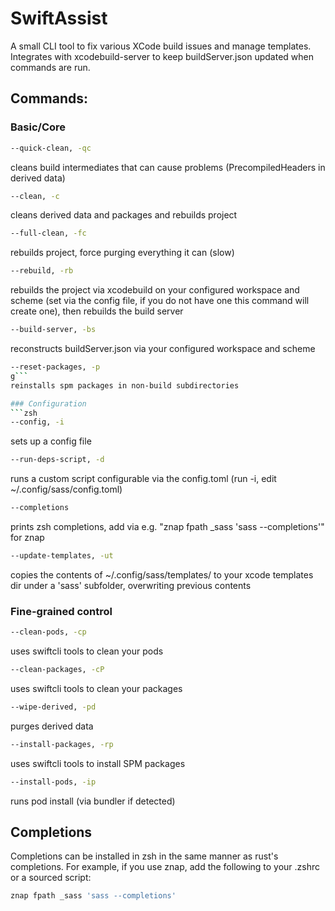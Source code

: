 # SwiftAssist

A small CLI tool to fix various XCode build issues and manage templates. Integrates with xcodebuild-server to keep buildServer.json updated when commands are run.

## Commands:
### Basic/Core
```zsh
--quick-clean, -qc
```
cleans build intermediates that can cause problems (PrecompiledHeaders in derived data)

```zsh
--clean, -c
```
cleans derived data and packages and rebuilds project

```zsh
--full-clean, -fc
```
rebuilds project, force purging everything it can (slow)

```zsh
--rebuild, -rb
```
rebuilds the project via xcodebuild on your configured workspace and scheme (set via the config file, if you do not have one this command will create one), then rebuilds the build server

```zsh
--build-server, -bs
```
reconstructs buildServer.json via your configured workspace and scheme

```zsh
--reset-packages, -p
g```
reinstalls spm packages in non-build subdirectories

### Configuration
```zsh
--config, -i
```
sets up a config file

```zsh
--run-deps-script, -d
```
runs a custom script configurable via the config.toml (run -i, edit ~/.config/sass/config.toml)

```zsh
--completions
```
prints zsh completions, add via e.g. "znap fpath _sass 'sass --completions'" for znap

```zsh
--update-templates, -ut
```
copies the contents of ~/.config/sass/templates/ to your xcode templates dir under a 'sass' subfolder, overwriting previous contents


### Fine-grained control
```zsh
--clean-pods, -cp
```
uses swiftcli tools to clean your pods

```zsh
--clean-packages, -cP
```
uses swiftcli tools to clean your packages

```zsh
--wipe-derived, -pd
```
purges derived data

```zsh
--install-packages, -rp
```
uses swiftcli tools to install SPM packages

```zsh
--install-pods, -ip
```
runs pod install (via bundler if detected)

## Completions

Completions can be installed in zsh in the same manner as rust's completions.
For example, if you use znap, add the following to your .zshrc or a sourced script:

```zsh
znap fpath _sass 'sass --completions'
```
